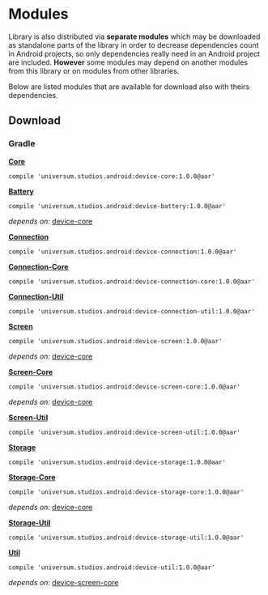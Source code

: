Modules
===============

Library is also distributed via **separate modules** which may be downloaded as standalone parts of
the library in order to decrease dependencies count in Android projects, so only dependencies really
need in an Android project are included. **However** some modules may depend on another modules from
this library or on modules from other libraries.

Below are listed modules that are available for download also with theirs dependencies.

## Download ##

### Gradle ###

**[Core](https://github.com/universum-studios/android_device/tree/master/library/src/main)**

    compile 'universum.studios.android:device-core:1.0.0@aar'

**[Battery](https://github.com/universum-studios/android_device/tree/master/library/src/battery)**

    compile 'universum.studios.android:device-battery:1.0.0@aar'

_depends on:_
[device-core](https://github.com/universum-studios/android_device/tree/master/library/src/main)

**[Connection](https://github.com/universum-studios/android_device/tree/master/library/src/connection)**

    compile 'universum.studios.android:device-connection:1.0.0@aar'

**[Connection-Core](https://github.com/universum-studios/android_device/tree/master/library/src/connection/core)**

    compile 'universum.studios.android:device-connection-core:1.0.0@aar'

**[Connection-Util](https://github.com/universum-studios/android_device/tree/master/library/src/connection/util)**

    compile 'universum.studios.android:device-connection-util:1.0.0@aar'

**[Screen](https://github.com/universum-studios/android_device/tree/master/library/src/screen)**

    compile 'universum.studios.android:device-screen:1.0.0@aar'

_depends on:_
[device-core](https://github.com/universum-studios/android_device/tree/master/library/src/main)

**[Screen-Core](https://github.com/universum-studios/android_device/tree/master/library/src/screen/core)**

    compile 'universum.studios.android:device-screen-core:1.0.0@aar'

_depends on:_
[device-core](https://github.com/universum-studios/android_device/tree/master/library/src/main)

**[Screen-Util](https://github.com/universum-studios/android_device/tree/master/library/src/screen/util)**

    compile 'universum.studios.android:device-screen-util:1.0.0@aar'

**[Storage](https://github.com/universum-studios/android_device/tree/master/library/src/storage)**

    compile 'universum.studios.android:device-storage:1.0.0@aar'

**[Storage-Core](https://github.com/universum-studios/android_device/tree/master/library/src/storage/core)**

    compile 'universum.studios.android:device-storage-core:1.0.0@aar'

_depends on:_
[device-core](https://github.com/universum-studios/android_device/tree/master/library/src/main)

**[Storage-Util](https://github.com/universum-studios/android_device/tree/master/library/src/storage/util)**

    compile 'universum.studios.android:device-storage-util:1.0.0@aar'

**[Util](https://github.com/universum-studios/android_device/tree/master/library/src/util)**

    compile 'universum.studios.android:device-util:1.0.0@aar'

_depends on:_
[device-screen-core](https://github.com/universum-studios/android_device/tree/master/library/src/screen/core)
